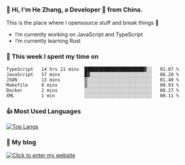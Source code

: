 ### 👋 Hi, I'm He Zhang, a Developer 🚀 from China.

This is the place where I opensource stuff and break things :rofl:

- I’m currently working on JavaScript and TypeScript
- I’m currently learning Rust

### 💪 This week I spent my time on 
<!--START_SECTION:waka-->

```text
TypeScript   14 hrs 11 mins  ██████████████████████▓░░   91.07 %
JavaScript   57 mins         █▓░░░░░░░░░░░░░░░░░░░░░░░   06.20 %
JSON         13 mins         ▒░░░░░░░░░░░░░░░░░░░░░░░░   01.40 %
Makefile     8 mins          ▒░░░░░░░░░░░░░░░░░░░░░░░░   00.93 %
Docker       2 mins          ░░░░░░░░░░░░░░░░░░░░░░░░░   00.27 %
XML          1 min           ░░░░░░░░░░░░░░░░░░░░░░░░░   00.11 %
```

<!--END_SECTION:waka-->

### 👍 Most Used Languages
[![Top Langs](https://github-readme-stats.vercel.app/api/top-langs/?username=zhanghecool&layout=compact)](https://zhanghe.cool)

### 🌈 My blog 
[![Click to enter my website](https://cdn.jsdelivr.net/gh/zhanghecool/assets/images/gif/zhanghecools.gif)](https://zhanghe.cool)
